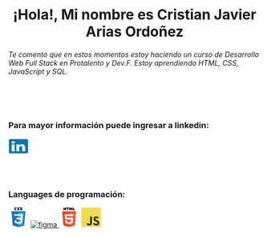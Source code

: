 <h1 align="center">¡Hola!, Mi nombre es Cristian Javier Arias Ordoñez</h1>
<h6>Te comento que en estos momentos estoy haciendo un curso de Desarrollo Web Full Stack en Protalento y Dev.F.
Estoy aprendiendo HTML, CSS, JavaScript y SQL.</h6>

<br>
<br>

<h3 align="left">Para mayor información puede ingresar a linkedin:</h3>
<p align="left">
<a href="https://www.linkedin.com/in/cristian-j-arias-o/" target="blank"><img align="center" src="https://raw.githubusercontent.com/devicons/devicon/master/icons/linkedin/linkedin-original.svg" alt="Cristian-J-Arias-O/" height="30" width="40" /></a>
</p>

<br>
<br>

<h3 align="left">Languages de programación:</h3>
<p align="left"> <a href="https://www.w3schools.com/css/" target="_blank" rel="noreferrer"> <img src="https://raw.githubusercontent.com/devicons/devicon/master/icons/css3/css3-original-wordmark.svg" alt="css3" width="40" height="40"/></a> <a href="https://www.figma.com/" target="_blank" rel="noreferrer"> <img src="https://www.vectorlogo.zone/logos/figma/figma-icon.svg" alt="figma" width="40" height="40"/> </a> <a href="https://www.w3.org/html/" target="_blank" rel="noreferrer"> <img src="https://raw.githubusercontent.com/devicons/devicon/master/icons/html5/html5-original-wordmark.svg" alt="html5" width="40" height="40"/></a> <a href="https://developer.mozilla.org/en-US/docs/Web/JavaScript" target="_blank" rel="noreferrer"> <img src="https://raw.githubusercontent.com/devicons/devicon/master/icons/javascript/javascript-original.svg" alt="javascript" width="40" height="40"/></a>

</p>

